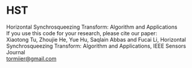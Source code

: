 # HST
Horizontal Synchrosqueezing Transform: Algorithm and Applications  
If you use this code for your research, please cite our paper:  
Xiaotong Tu, Zhoujie He, Yue Hu, Saqlain Abbas and Fucai Li, Horizontal Synchrosqueezing Transform: Algorithm and Applications, IEEE Sensors Journal  
tormiier@gmail.com
